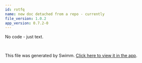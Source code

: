 ```yaml
---
id: rotfq
name: new doc detached from a repo - currently
file_version: 1.0.2
app_version: 0.7.2-0
---
```


No code - just text.

<br/>

This file was generated by Swimm. [Click here to view it in the app](https://swimm-web-app.web.app/repos/Z2l0aHViJTNBJTNBdGVzdC1wcm9qZWN0JTNBJTNBbmFkYXYtc3dpbW0=/docs/rotfq).